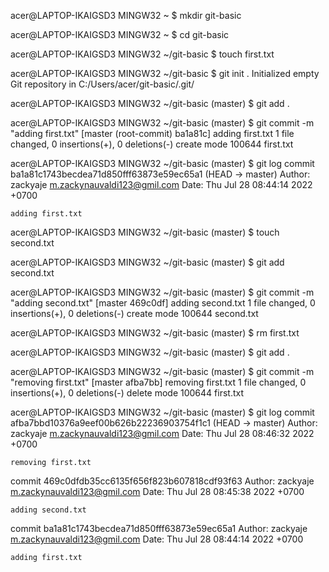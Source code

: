 acer@LAPTOP-IKAIGSD3 MINGW32 ~
$ mkdir git-basic

acer@LAPTOP-IKAIGSD3 MINGW32 ~
$ cd git-basic

acer@LAPTOP-IKAIGSD3 MINGW32 ~/git-basic
$ touch first.txt

acer@LAPTOP-IKAIGSD3 MINGW32 ~/git-basic
$ git init .
Initialized empty Git repository in C:/Users/acer/git-basic/.git/

acer@LAPTOP-IKAIGSD3 MINGW32 ~/git-basic (master)
$ git add .

acer@LAPTOP-IKAIGSD3 MINGW32 ~/git-basic (master)
$ git commit -m "adding first.txt"
[master (root-commit) ba1a81c] adding first.txt
 1 file changed, 0 insertions(+), 0 deletions(-)
 create mode 100644 first.txt

acer@LAPTOP-IKAIGSD3 MINGW32 ~/git-basic (master)
$ git log
commit ba1a81c1743becdea71d850fff63873e59ec65a1 (HEAD -> master)
Author: zackyaje <m.zackynauvaldi123@gmil.com>
Date:   Thu Jul 28 08:44:14 2022 +0700

    adding first.txt

acer@LAPTOP-IKAIGSD3 MINGW32 ~/git-basic (master)
$ touch second.txt

acer@LAPTOP-IKAIGSD3 MINGW32 ~/git-basic (master)
$ git add second.txt

acer@LAPTOP-IKAIGSD3 MINGW32 ~/git-basic (master)
$ git commit -m "adding second.txt"
[master 469c0df] adding second.txt
 1 file changed, 0 insertions(+), 0 deletions(-)
 create mode 100644 second.txt

acer@LAPTOP-IKAIGSD3 MINGW32 ~/git-basic (master)
$ rm first.txt

acer@LAPTOP-IKAIGSD3 MINGW32 ~/git-basic (master)
$ git add .

acer@LAPTOP-IKAIGSD3 MINGW32 ~/git-basic (master)
$ git commit -m "removing first.txt"
[master afba7bb] removing first.txt
 1 file changed, 0 insertions(+), 0 deletions(-)
 delete mode 100644 first.txt

acer@LAPTOP-IKAIGSD3 MINGW32 ~/git-basic (master)
$ git log
commit afba7bbd10376a9eef00b626b22236903754f1c1 (HEAD -> master)
Author: zackyaje <m.zackynauvaldi123@gmil.com>
Date:   Thu Jul 28 08:46:32 2022 +0700

    removing first.txt

commit 469c0dfdb35cc6135f656f823b607818cdf93f63
Author: zackyaje <m.zackynauvaldi123@gmil.com>
Date:   Thu Jul 28 08:45:38 2022 +0700

    adding second.txt

commit ba1a81c1743becdea71d850fff63873e59ec65a1
Author: zackyaje <m.zackynauvaldi123@gmil.com>
Date:   Thu Jul 28 08:44:14 2022 +0700

    adding first.txt

